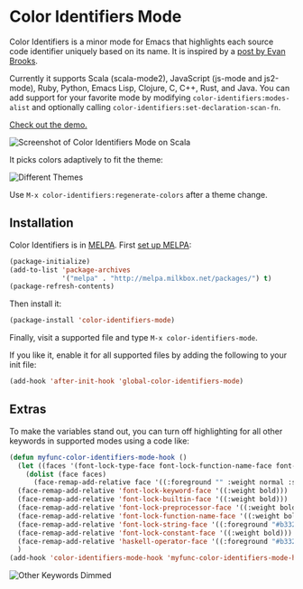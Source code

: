 # Color Identifiers Mode
Color Identifiers is a minor mode for Emacs that highlights each source code identifier uniquely based on its name. It is inspired by a [post by Evan Brooks](https://medium.com/p/3a6db2743a1e/).

Currently it supports Scala (scala-mode2), JavaScript (js-mode and js2-mode), Ruby, Python, Emacs Lisp, Clojure, C, C++, Rust, and Java. You can add support for your favorite mode by modifying `color-identifiers:modes-alist` and optionally calling `color-identifiers:set-declaration-scan-fn`.

[Check out the demo.](http://youtu.be/g4qsiAo2aac)

![Screenshot of Color Identifiers Mode on Scala](https://raw.github.com/ankurdave/color-identifiers-mode/gh-pages/demo-static.png)

It picks colors adaptively to fit the theme:

![Different Themes](https://raw.github.com/ankurdave/color-identifiers-mode/gh-pages/themes.png)

Use `M-x color-identifiers:regenerate-colors` after a theme change.

## Installation
Color Identifiers is in [MELPA](https://github.com/milkypostman/melpa/pull/1416). First [set up MELPA](https://github.com/milkypostman/melpa#usage):

```lisp
(package-initialize)
(add-to-list 'package-archives
             '("melpa" . "http://melpa.milkbox.net/packages/") t)
(package-refresh-contents)
```

Then install it:

```lisp
(package-install 'color-identifiers-mode)
```

Finally, visit a supported file and type `M-x color-identifiers-mode`.

If you like it, enable it for all supported files by adding the following to your init file:

```lisp
(add-hook 'after-init-hook 'global-color-identifiers-mode)
```

## Extras

To make the variables stand out, you can turn off highlighting for all other keywords in supported modes using a code like:
```lisp
(defun myfunc-color-identifiers-mode-hook ()
  (let ((faces '(font-lock-type-face font-lock-function-name-face font-lock-variable-name-face font-lock-keyword-face font-lock-builtin-face font-lock-preprocessor-face font-lock-constant-face)))
    (dolist (face faces)
      (face-remap-add-relative face '((:foreground "" :weight normal :slant normal)))))
  (face-remap-add-relative 'font-lock-keyword-face '((:weight bold)))
  (face-remap-add-relative 'font-lock-builtin-face '((:weight bold)))
  (face-remap-add-relative 'font-lock-preprocessor-face '((:weight bold)))
  (face-remap-add-relative 'font-lock-function-name-face '((:weight bold)))
  (face-remap-add-relative 'font-lock-string-face '((:foreground "#b33200000000")))
  (face-remap-add-relative 'font-lock-constant-face '((:weight bold)))
  (face-remap-add-relative 'haskell-operator-face '((:foreground "#b33200000000")))
  )
(add-hook 'color-identifiers-mode-hook 'myfunc-color-identifiers-mode-hook)
```

![Other Keywords Dimmed](https://raw.github.com/ankurdave/color-identifiers-mode/gh-pages/dim-other-keywords.png)
